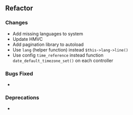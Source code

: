 ## Refactor

### Changes

- Add missing languages to system
- Update HMVC
- Add pagination library to autoload
- Use ``lang`` (helper function) instead ``$this->lang->line()``
- Use config ``time_reference`` instead function ``date_default_timezone_set()`` on each controller

### Bugs Fixed

- 

### Deprecations

- 
